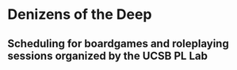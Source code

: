 
# Denizens of the Deep
## Scheduling for boardgames and roleplaying sessions organized by the UCSB PL Lab


